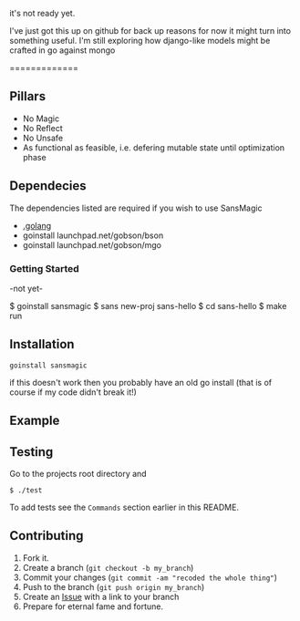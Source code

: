 it's not ready yet.

I've just got this up on github for back up reasons for now
it might turn into something useful.  I'm still exploring
how django-like models might be crafted in go against mongo

=============

Pillars
-------

* No Magic
* No Reflect
* No Unsafe
* As functional as feasible, i.e. defering mutable state until optimization phase


Dependecies
-----------

The dependencies listed are required if you wish to use SansMagic

* [.golang](http://golang.org/doc/install.html) 
* goinstall launchpad.net/gobson/bson
* goinstall launchpad.net/gobson/mgo



### Getting Started

-not yet-

$ goinstall sansmagic
$ sans new-proj sans-hello
$ cd sans-hello
$ make run


Installation
-----------

    goinstall sansmagic

if this doesn't work then you probably have an old go install (that is of course
if my code didn't break it!)

Example
-----


Testing
-------

Go to the projects root directory and

    $ ./test

To add tests see the `Commands` section earlier in this
README.

Contributing
------------

1. Fork it.
2. Create a branch (`git checkout -b my_branch`)
3. Commit your changes (`git commit -am "recoded the whole thing"`)
4. Push to the branch (`git push origin my_branch`)
5. Create an [Issue][1] with a link to your branch
6. Prepare for eternal fame and fortune.

[1]: http://github.com/drhodes/sansmagic/issues
